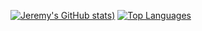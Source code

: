 [![Jeremy's GitHub stats](https://github-readme-stats.vercel.app/api?username=jeremy60607&count_private=true&show_icons=true&theme=cobalt))](https://github.com/anuraghazra/github-readme-stats)
[![Top Languages](https://github-readme-stats.vercel.app/api/top-langs/?username=jeremy60607&count_private=true&show_icons=true&theme=cobalt)](https://github.com/anuraghazra/github-readme-stats)

